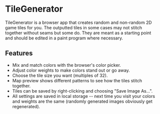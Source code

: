 # TileGenerator
TileGenerator is a browser app that creates random and non-random 2D game tiles for you.  The outputted tiles in some cases may not stitch together without seams but some do.  They are meant as a starting point and should be edited in a paint program where necessary.

## Features
* Mix and match colors with the browser's color picker.
* Adjust color weights to make colors stand out or go away.
* Choose the tile size you want (multiples of 32).
* Map preview shows different patterns to see how the tiles stitch together.
* Tiles can be saved by right-clicking and choosing "Save Image As...".
* All settings are saved in local storage -- next time you visit your colors and weights are the same (randomly generated images obviously get regenerated).